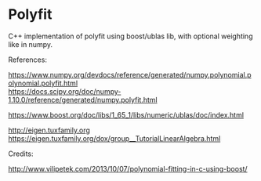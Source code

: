 # Polyfit
C++ implementation of polyfit using boost/ublas lib, with optional weighting like in numpy.  

References:

https://www.numpy.org/devdocs/reference/generated/numpy.polynomial.polynomial.polyfit.html  
https://docs.scipy.org/doc/numpy-1.10.0/reference/generated/numpy.polyfit.html

https://www.boost.org/doc/libs/1_65_1/libs/numeric/ublas/doc/index.html

http://eigen.tuxfamily.org  
https://eigen.tuxfamily.org/dox/group__TutorialLinearAlgebra.html

Credits:

http://www.vilipetek.com/2013/10/07/polynomial-fitting-in-c-using-boost/
